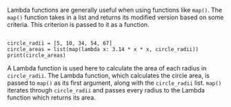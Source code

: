 Lambda functions are generally useful when using functions like `map()`. The `map()` function takes in a list and returns its modified version based on some criteria. This criterion is passed to it as a function.

<Editor lang="python">
<code>
circle_radii = [5, 10, 34, 54, 67]
circle_areas = list(map(lambda x: 3.14 * x * x, circle_radii))
print(circle_areas)
</code>
</Editor>

A Lambda function is used here to calculate the area of each radius in `circle_radii`. The Lambda function, which calculates the circle area, is passed to `map()` as its first argument, along with the `circle_radii` list. `map()` iterates through `circle_radii` and passes every radius to the Lambda function which returns its area.